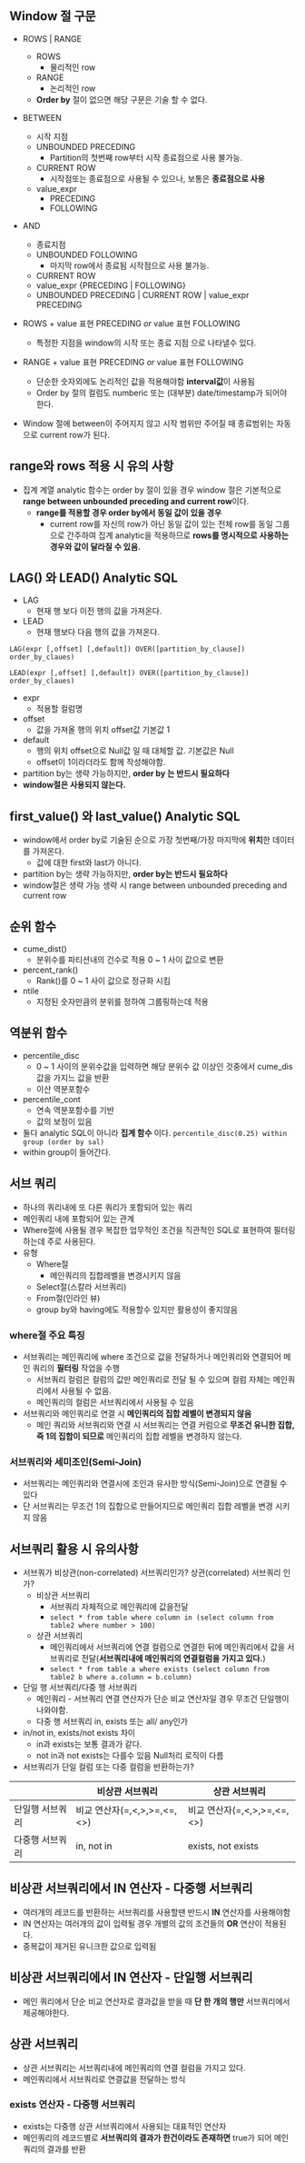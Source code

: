 
## Window 절 구문
- ROWS | RANGE
	- ROWS
		- 물리적인 row
	- RANGE
		- 논리적인 row
	- **Order by** 절이 없으면 해당 구문은 기술 할 수 없다.
- BETWEEN
	- 시작 지점
	- UNBOUNDED PRECEDING
		- Partition의 첫번째 row부터 시작 종료점으로 사용 불가능.
	- CURRENT ROW
		- 시작점또는 종료점으로 사용될 수 있으나, 보통은 **종료점으로 사용**
	- value_expr
		- PRECEDING
		- FOLLOWING
- AND
	-  종료지점
	- UNBOUNDED FOLLOWING
		- 마지막 row에서 종료됨 시작점으로 사용 불가능.
	- CURRENT ROW
	- value_expr {PRECEDING | FOLLOWING}
	- UNBOUNDED PRECEDING | CURRENT ROW | value_expr PRECEDING

- ROWS + value 표현 PRECEDING *or* value 표현 FOLLOWING
	- 특정한 지점을 window의 시작 또는 종료 지점 으로 나타낼수 있다.
- RANGE + value 표현 PRECEDING *or* value 표현 FOLLOWING
	- 단순한 숫자외에도 논리적인 값을 적용해야함 **interval값**이 사용됨
	- Order by 절의 컬럼도 numberic 또는 (대부분) date/timestamp가 되어야 한다.

- Window 절에 between이 주어지지 않고 시작 범위만 주어질 때 종료범위는 자동으로 current row가 된다.

## range와 rows 적용 시 유의 사항
- 집계 계열 analytic 함수는 order by 절이 있을 경우 window 절은 기본적으로 **range between unbounded preceding and current row**이다.
	- **range를 적용할 경우 order by에서 동일 값이 있을 경우**
		- current row를 자신의 row가 아닌 동일 값이 있는 전체 row를 동일 그룹으로 간주하여 집계 analytic을 적용하므로 **rows를 명시적으로 사용하는 경우와 값이 달라질 수 있음.**

## LAG() 와 LEAD() Analytic SQL
- LAG
	- 현재 행 보다 이전 행의 값을 가져온다.
- LEAD
	- 현재 행보다 다음 행의 값을 가져온다.
```
LAG(expr [,offset] [,default]) OVER([partition_by_clause]) order_by_claues)

LEAD(expr [,offset] [,default]) OVER([partition_by_clause]) order_by_claues)
```
- expr
	- 적용할 컬럼명
- offset
	- 값을 가져올 행의 위치 offset값 기본값 1
- default
	- 행의 위치 offset으로 Null값 일 때 대체할 값. 기본값은 Null
	- offset이 1이라더라도 함께 작성해야함.
- partition by는 생략 가능하지만, **order by 는 반드시 필요하다**
- **window절은 사용되지 않는다.**

## first_value() 와 last_value() Analytic SQL
- window에서 order by로 기술된 순으로 가장 첫번째/가장 마지막에 **위치**한 데이터를 가져온다.
	- 값에 대한 first와 last가 아니다.
- partition by는 생략 가능하지만, **order by는 반드시 필요하다**
- window절은 생략 가능 생략 시 range between unbounded preceding and current row

## 순위 함수
- cume_dist()
	- 분위수를 파티션내의 건수로 적용 0 ~ 1 사이 값으로 변환
- percent_rank()
	- Rank()를 0 ~ 1 사이 값으로 정규화 시킴
- ntile
	- 지정된 숫자만큼의 분위를 정하여 그룹핑하는데 적용

## 역분위 함수
- percentile_disc
	- 0 ~ 1 사이의 분위수값을 입력하면 해당 분위수 값 이상인 것중에서 cume_dis 값을 가지느 값을 반환 
	- 이산 역분포함수
- percentile_cont
	- 연속 역분포함수를 기반
	- 값의 보정이 있음
- 둘다 analytic SQL이 아니라 **집계 함수** 이다.
`percentile_disc(0.25) within group (order by sal)`
- within group이 들어간다.

## 서브 쿼리
- 하나의 쿼리내에 또 다른 쿼리가 포함되어 있는 쿼리
- 메인쿼리 내에 포함되어 있는 관계
- Where절에 사용될 경우 복잡한 업무적인 조건을 직관적인 SQL로 표현하여 필터링하는데 주로 사용된다.
- 유형
	- Where절
		- 메인쿼리의 집합레벨을 변경시키지 않음
	- Select절(스칼라 서브쿼리)
	- From절(인라인 뷰)
	- group by와 having에도 적용할수 있지만 활용성이 좋지않음

### where절 주요 특징
- 서브쿼리는 메인쿼리에 where 조건으로 값을 전달하거나 메인쿼리와 연결되어 메인 쿼리의 **필터링** 작업을 수행
	- 서브쿼리 컬럼은 컬럼의 값만 메인쿼리로 전달 될 수 있으며 컬럼 자체는 메인쿼리에서 사용될 수 없음.
	- 메인쿼리의 컬럼은 서브쿼리에서 사용될 수 있음
- 서브쿼리와 메인쿼리로 연결 시 **메인쿼리의 집합 레벨이 변경되지 않음**
	- 메인 쿼리와 서브쿼리와 연결 시 서브쿼리는 연결 커럼으로 **무조건 유니한 집합, 즉 1의 집합이 되므로** 메인쿼리의 집합 레벨을 변경하지 않는다.

### 서브쿼리와 세미조인(Semi-Join)
- 서브쿼리는 메인쿼리와 연결시에 조인과 유사한 방식(Semi-Join)으로 연결될 수 있다
- 단 서브쿼리는 무조건 1의 집합으로 만들어지므로 메인쿼리 집합 레벨을 변경 시키지 않음

## 서브쿼리 활용 시 유의사항
- 서브쿼가 비상관(non-correlated) 서브쿼리인가? 상관(correlated) 서브쿼리 인가?
	- 비상관 서브쿼리
		- 서브쿼리 자체적으로 메인쿼리에 값을전달
		- `select * from table where column in (select column from table2 where number > 100)`
	- 상관 서브쿼리
		- 메인쿼리에서 서브쿼리에 연결 컬럼으로 연결한 뒤에 메인쿼리에서 값을 서브쿼리로 전달(**서브쿼리내에 메인쿼리의 연결컬럼을 가지고 있다.**)
		- `select * from table a where exists (select column from table2 b where a.column = b.column)`
- 단일 행 서브쿼리/다중 행 서브쿼리
	- 메인쿼리 - 서브쿼리 연결 연산자가 단순 비교 연산자일 경우 무조건 단일행이 나와야함.
	- 다중 행 서브쿼리 in, exists 또는 all/ any인가
- in/not in, exists/not exists 차이
	- in과 exists는 보통 결과가 같다.
	- not in과 not exists는 다를수 있음 Null처리 로직이 다름
- 서브쿼리가 단일 컬럼 또는 다중 컬럼을 반환하는가?

|             | 비상관 서브쿼리 | 상관 서브쿼리 |
| ----------- | ----------- | ---------- |
| 단일행 서브쿼리 | 비교 연산자(=,<,>,>=,<=,<>)| 비교 연산자(=,<,>,>=,<=,<>)|
| 다중행 서브쿼리 | in, not in | exists, not exists |
## 비상관 서브쿼리에서 IN 연산자 - 다중행 서브쿼리
- 여러개의 레코드를 반환하는 서브쿼리를 사용할땐 반드시 **IN** 연산자를 사용해야함
- IN 연산자는 여러개의 값이 입력될 경우 개별의 값의 조건들의 **OR** 연산이 적용된다.
- 중복값이 제거된 유니크한 값으로 입력됨

## 비상관 서브쿼리에서 IN 연산자 - 단일행 서브쿼리
- 메인 쿼리에서 단순 비교 연산자로 결과값을 받을 때 **단 한 개의 행만** 서브쿼리에서 제공해야한다.

## 상관 서브쿼리
- 상관 서브쿼리는 서브쿼리내에 메인쿼리의 연결 컬럼을 가지고 있다.
- 메인쿼리에서 서브쿼리로 연결값을 전달하는 방식

### exists 연산자 - 다중행 서브쿼리
- exists는 다중행 상관 서브쿼리에서 사용되는 대표적인 연산자
- 메인쿼리의 레코드별로 **서브쿼리의 결과가 한건이라도 존재하면** true가 되어 메인쿼리의 결과를 반환

